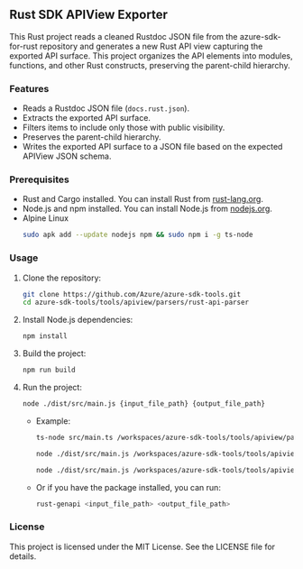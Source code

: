 ## Rust SDK APIView Exporter

This Rust project reads a cleaned Rustdoc JSON file from the azure-sdk-for-rust repository and generates a new Rust API view capturing the exported API surface. This project organizes the API elements into modules, functions, and other Rust constructs, preserving the parent-child hierarchy.

### Features
- Reads a Rustdoc JSON file (`docs.rust.json`).
- Extracts the exported API surface.
- Filters items to include only those with public visibility.
- Preserves the parent-child hierarchy.
- Writes the exported API surface to a JSON file based on the expected APIView JSON schema.

### Prerequisites
- Rust and Cargo installed. You can install Rust from [rust-lang.org](https://www.rust-lang.org/).
- Node.js and npm installed. You can install Node.js from [nodejs.org](https://nodejs.org/).
- Alpine Linux
    ```sh
    sudo apk add --update nodejs npm && sudo npm i -g ts-node
    ```

### Usage
1. Clone the repository:
    ```sh
    git clone https://github.com/Azure/azure-sdk-tools.git
    cd azure-sdk-tools/tools/apiview/parsers/rust-api-parser
    ```

2. Install Node.js dependencies:
    ```sh
    npm install
    ```

3. Build the project:
    ```sh
    npm run build
    ```

4. Run the project:
    ```sh
    node ./dist/src/main.js {input_file_path} {output_file_path}
    ```
    - Example: 
      ```sh
      ts-node src/main.ts /workspaces/azure-sdk-tools/tools/apiview/parsers/rust-api-parser/inputs/azure_core.rust.json /workspaces/azure-sdk-tools/tools/apiview/parsers/rust-api-parser/outputs/azure_core.json
      
      node ./dist/src/main.js /workspaces/azure-sdk-tools/tools/apiview/parsers/rust-api-parser/inputs/azure_core.rust.json /workspaces/azure-sdk-tools/tools/apiview/parsers/rust-api-parser/outputs/azure_core.json

      node ./dist/src/main.js /workspaces/azure-sdk-tools/tools/apiview/parsers/rust-api-parser/inputs/azure_template.rust.json /workspaces/azure-sdk-tools/tools/apiview/parsers/rust-api-parser/outputs/azure_template.json
      ```
    - Or if you have the package installed, you can run:
      ```sh
      rust-genapi <input_file_path> <output_file_path>
      ```

### License
This project is licensed under the MIT License. See the LICENSE file for details.
